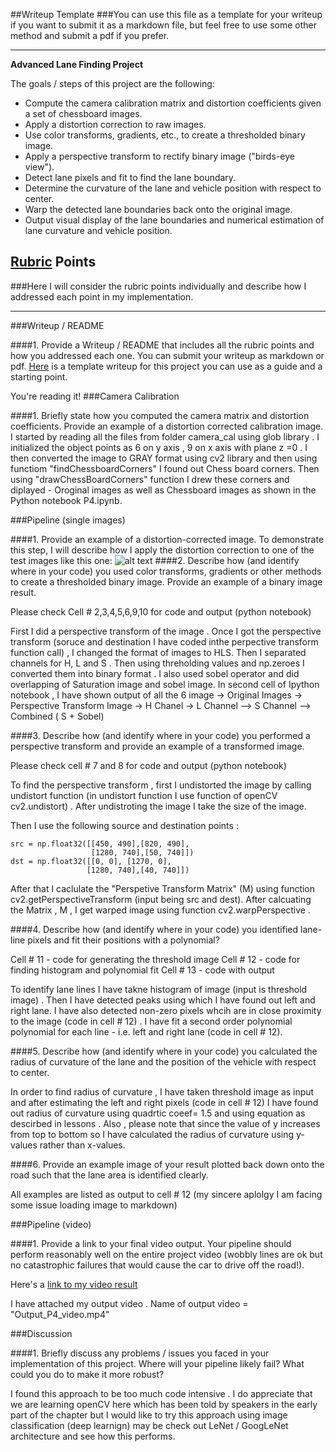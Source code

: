 ##Writeup Template
###You can use this file as a template for your writeup if you want to submit it as a markdown file, but feel free to use some other method and submit a pdf if you prefer.

---

**Advanced Lane Finding Project**

The goals / steps of this project are the following:

* Compute the camera calibration matrix and distortion coefficients given a set of chessboard images.
* Apply a distortion correction to raw images.
* Use color transforms, gradients, etc., to create a thresholded binary image.
* Apply a perspective transform to rectify binary image ("birds-eye view").
* Detect lane pixels and fit to find the lane boundary.
* Determine the curvature of the lane and vehicle position with respect to center.
* Warp the detected lane boundaries back onto the original image.
* Output visual display of the lane boundaries and numerical estimation of lane curvature and vehicle position.

[//]: # (Image References)

[image1]: ./examples/undistort_output.png "Undistorted"
[image2]: ./test_images/test1.jpg "Road Transformed"
[image3]: ./examples/binary_combo_example.jpg "Binary Example"
[image4]: ./examples/warped_straight_lines.jpg "Warp Example"
[image5]: ./examples/color_fit_lines.jpg "Fit Visual"
[image6]: ./examples/example_output.jpg "Output"
[video1]: ./project_video.mp4 "Video"

## [Rubric](https://review.udacity.com/#!/rubrics/571/view) Points
###Here I will consider the rubric points individually and describe how I addressed each point in my implementation.  

---
###Writeup / README

####1. Provide a Writeup / README that includes all the rubric points and how you addressed each one.  You can submit your writeup as markdown or pdf.  [Here](https://github.com/udacity/CarND-Advanced-Lane-Lines/blob/master/writeup_template.md) is a template writeup for this project you can use as a guide and a starting point.  

You're reading it!
###Camera Calibration

####1. Briefly state how you computed the camera matrix and distortion coefficients. Provide an example of a distortion corrected calibration image.
I started by reading all the files from folder camera_cal using glob library . I initialized the object points 
as 6 on y axis , 9 on x axis with plane z =0 . I then converted the image to GRAY format using cv2 library and then using functiom
"findChessboardCorners" I found out Chess board corners. Then using "drawChessBoardCorners"  function I drew these corners
and diplayed  - Oroginal images as well as Chessboard images as shown in the Python notebook P4.ipynb. 




###Pipeline (single images)

####1. Provide an example of a distortion-corrected image.
To demonstrate this step, I will describe how I apply the distortion correction to one of the test images like this one:
![alt text][image2]
####2. Describe how (and identify where in your code) you used color transforms, gradients or other methods to create a thresholded binary image.  Provide an example of a binary image result.

Please check Cell # 2,3,4,5,6,9,10 for code and output (python notebook)

First I did a perspective transform of the image . Once I got the perspective transform (soruce and destination I have coded
inthe perpective transform function call)  , I changed the format of images to HLS. Then I separated channels for H, L and S
 . Then using threholding values and np.zeroes I converted them into binary format . I also used sobel operator and
 did overlapping of  Saturation image and sobel image.  In second cell of Ipython notebook , I have shown output of all the 6 image
 -> Original Images
 -> Perspective Transform Image
 -> H Chanel
 -> L Channel
 --> S Channel 
 --> Combined ( S + Sobel) 
 

####3. Describe how (and identify where in your code) you performed a perspective transform and provide an example of a transformed image.

Please check cell # 7 and 8 for code and output (python notebook) 

To find the perspective transform , first I undistorted the image by calling undistort function (in undistort function
I use function of openCV cv2.undistort) .  After undistroting the image I take the size of the image. 

Then I use the following source and destination points : 

    src = np.float32([[450, 490],[820, 490],
                      [1280, 740],[50, 740]])
    dst = np.float32([[0, 0], [1270, 0], 
                     [1280, 740],[40, 740]])
                     
                  

After that I caclulate the "Perspetive Transform Matrix" (M) using function cv2.getPerspectiveTransform (input being src and dest). 
After calcuating the Matrix , M  , I get warped image using function cv2.warpPerspective . 


####4. Describe how (and identify where in your code) you identified lane-line pixels and fit their positions with a polynomial?

Cell # 11  - code for generating the threshold image 
Cell # 12  - code for finding histogram and polynomial fit 
Cell # 13  - code with output 

To identify lane lines I have takne histogram of image (input is threshold image) . Then I have detected peaks 
using which I have found out left and right lane.  I have also detected non-zero pixels
whcih are in close proximity to the image (code in cell # 12) . I have fit a second order polynomial polynomial for each
line - i.e. left and right lane (code in cell # 12). 

####5. Describe how (and identify where in your code) you calculated the radius of curvature of the lane and the position of the vehicle with respect to center.

In order to find radius of curvature , I have taken threshold image as input and
after estimating the left and right pixels (code in cell # 12) I have found
out radius of curvature using quadrtic coeef= 1.5 and using equation as descirbed
in lessons . Also , please note that since the value of y increases from top to bottom
so I have calculated the radius of curvature using y-values rather than x-values. 


####6. Provide an example image of your result plotted back down onto the road such that the lane area is identified clearly.

All examples are listed as output to  cell # 12 (my sincere aplolgy I am facing some
issue loading image to markdown)

###Pipeline (video)

####1. Provide a link to your final video output.  Your pipeline should perform reasonably well on the entire project video (wobbly lines are ok but no catastrophic failures that would cause the car to drive off the road!).

Here's a [link to my video result](./project_video.mp4)

I have attached my output video . Name of output video = "Output_P4_video.mp4"

###Discussion

####1. Briefly discuss any problems / issues you faced in your implementation of this project.  Where will your pipeline likely fail?  What could you do to make it more robust?

I found this approach to be too much code intensive  . I do appreciate that we
are learning openCV here which has been told by speakers in the early part of the
chapter but I would like to try this approach using image classification (deep learnign)
may be check out LeNet / GoogLeNet architecture and see how this performs. 
